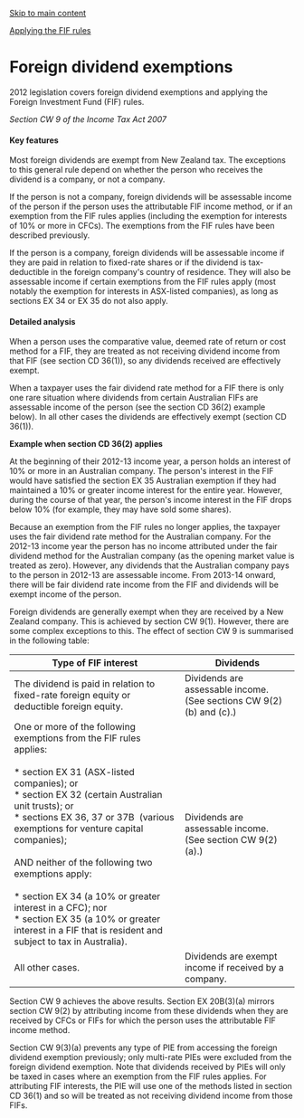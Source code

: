 [Skip to main content](#main-content-tt)

[Applying the FIF rules](/new-legislation/act-articles/taxation-international-investment-and-remedial-matters-act-2012/applying-the-fif-rules "Applying the FIF rules")

Foreign dividend exemptions
===========================

2012 legislation covers foreign dividend exemptions and applying the Foreign Investment Fund (FIF) rules.

_Section CW 9 of the Income Tax Act 2007_

#### Key features

Most foreign dividends are exempt from New Zealand tax. The exceptions to this general rule depend on whether the person who receives the dividend is a company, or not a company.

If the person is not a company, foreign dividends will be assessable income of the person if the person uses the attributable FIF income method, or if an exemption from the FIF rules applies (including the exemption for interests of 10% or more in CFCs). The exemptions from the FIF rules have been described previously.

If the person is a company, foreign dividends will be assessable income if they are paid in relation to fixed-rate shares or if the dividend is tax-deductible in the foreign company's country of residence. They will also be assessable income if certain exemptions from the FIF rules apply (most notably the exemption for interests in ASX-listed companies), as long as sections EX 34 or EX 35 do not also apply.

#### Detailed analysis

When a person uses the comparative value, deemed rate of return or cost method for a FIF, they are treated as not receiving dividend income from that FIF (see section CD 36(1)), so any dividends received are effectively exempt.

When a taxpayer uses the fair dividend rate method for a FIF there is only one rare situation where dividends from certain Australian FIFs are assessable income of the person (see the section CD 36(2) example below). In all other cases the dividends are effectively exempt (section CD 36(1)).

**Example when section CD 36(2) applies**

At the beginning of their 2012-13 income year, a person holds an interest of 10% or more in an Australian company. The person's interest in the FIF would have satisfied the section EX 35 Australian exemption if they had maintained a 10% or greater income interest for the entire year. However, during the course of that year, the person's income interest in the FIF drops below 10% (for example, they may have sold some shares).

Because an exemption from the FIF rules no longer applies, the taxpayer uses the fair dividend rate method for the Australian company. For the 2012-13 income year the person has no income attributed under the fair dividend method for the Australian company (as the opening market value is treated as zero). However, any dividends that the Australian company pays to the person in 2012-13 are assessable income. From 2013-14 onward, there will be fair dividend rate income from the FIF and dividends will be exempt income of the person.

Foreign dividends are generally exempt when they are received by a New Zealand company. This is achieved by section CW 9(1). However, there are some complex exceptions to this. The effect of section CW 9 is summarised in the following table:

| Type of FIF interest | Dividends |
| --- | --- |
| The dividend is paid in relation to fixed-rate foreign equity or deductible foreign equity. | Dividends are assessable income.  <br>(See sections CW 9(2)(b) and (c).) |
| One or more of the following exemptions from the FIF rules applies:<br><br>*   section EX 31 (ASX-listed companies); or<br>*   section EX 32 (certain Australian unit trusts); or<br>*   sections EX 36, 37 or 37B  (various exemptions for venture capital companies);<br><br>AND neither of the following two exemptions apply:<br><br>*   section EX 34 (a 10% or greater interest in a CFC); nor<br>*   section EX 35 (a 10% or greater interest in a FIF that is resident and subject to tax in Australia). | Dividends are assessable income.  <br>(See section CW 9(2)(a).) |
| All other cases. | Dividends are exempt income if received by a company. |

Section CW 9 achieves the above results. Section EX 20B(3)(a) mirrors section CW 9(2) by attributing income from these dividends when they are received by CFCs or FIFs for which the person uses the attributable FIF income method.

Section CW 9(3)(a) prevents any type of PIE from accessing the foreign dividend exemption previously; only multi-rate PIEs were excluded from the foreign dividend exemption. Note that dividends received by PIEs will only be taxed in cases where an exemption from the FIF rules applies. For attributing FIF interests, the PIE will use one of the methods listed in section CD 36(1) and so will be treated as not receiving dividend income from those FIFs.